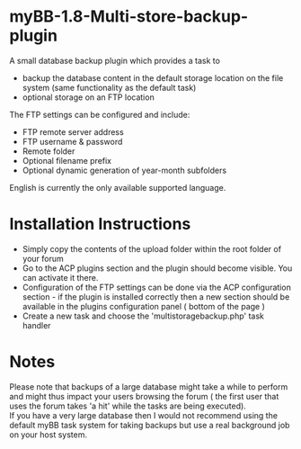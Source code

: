 # myBB-1.8-Multi-store-backup-plugin
A small database backup plugin which provides a task to 
- backup the database content in the default storage location on the file system (same functionality as the default task)
- optional storage on an FTP location

The FTP settings can be configured and include:
- FTP remote server address
- FTP username & password
- Remote folder
- Optional filename prefix 
- Optional dynamic generation of year-month subfolders

English is currently the only available supported language.

# Installation Instructions

- Simply copy the contents of the upload folder within the root folder of your forum
- Go to the ACP plugins section and the plugin should become visible. You can activate it there.
- Configuration of the FTP settings can be done via the ACP configuration section - if the plugin is installed correctly then a new section should be available in the plugins configuration panel ( bottom of the page )
- Create a new task and choose the 'multistoragebackup.php' task handler


# Notes
Please note that backups of a large database might take a while to perform and might thus impact your users browsing the forum ( the first user that uses the forum takes 'a hit' while the tasks are being executed).  
If you have a very large database then I would not recommend using the default myBB task system for taking backups but use a real background job on your host system.




